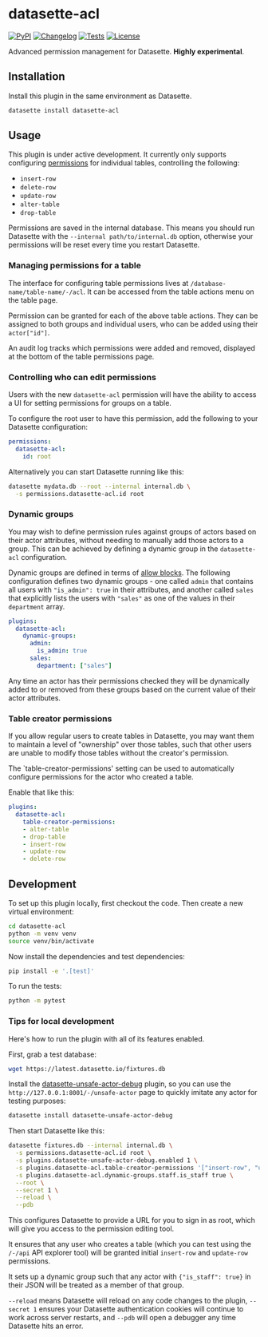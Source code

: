 # datasette-acl

[![PyPI](https://img.shields.io/pypi/v/datasette-acl.svg)](https://pypi.org/project/datasette-acl/)
[![Changelog](https://img.shields.io/github/v/release/datasette/datasette-acl?include_prereleases&label=changelog)](https://github.com/datasette/datasette-acl/releases)
[![Tests](https://github.com/datasette/datasette-acl/actions/workflows/test.yml/badge.svg)](https://github.com/datasette/datasette-acl/actions/workflows/test.yml)
[![License](https://img.shields.io/badge/license-Apache%202.0-blue.svg)](https://github.com/datasette/datasette-acl/blob/main/LICENSE)

Advanced permission management for Datasette. **Highly experimental**.

## Installation

Install this plugin in the same environment as Datasette.
```bash
datasette install datasette-acl
```
## Usage

This plugin is under active development. It currently only supports configuring [permissions](https://docs.datasette.io/en/latest/authentication.html#permissions) for individual tables, controlling the following:

- `insert-row`
- `delete-row`
- `update-row`
- `alter-table`
- `drop-table`

Permissions are saved in the internal database. This means you should run Datasette with the `--internal path/to/internal.db` option, otherwise your permissions will be reset every time you restart Datasette.

### Managing permissions for a table

The interface for configuring table permissions lives at `/database-name/table-name/-/acl`. It can be accessed from the table actions menu on the table page.

Permission can be granted for each of the above table actions. They can be assigned to both groups and individual users, who can be added using their `actor["id"]`.

An audit log tracks which permissions were added and removed, displayed at the bottom of the table permissions page.

### Controlling who can edit permissions

Users with the new `datasette-acl` permission will have the ability to access a UI for setting permissions for groups on a table.

To configure the root user to have this permission, add the following to your Datasette configuration:

```yaml
permissions:
  datasette-acl:
    id: root
```
Alternatively you can start Datasette running like this:
```bash
datasette mydata.db --root --internal internal.db \
  -s permissions.datasette-acl.id root
```

### Dynamic groups

You may wish to define permission rules against groups of actors based on their actor attributes, without needing to manually add those actors to a group. This can be achieved by defining a dynamic group in the `datasette-acl` configuration.

Dynamic groups are defined in terms of [allow blocks](https://docs.datasette.io/en/stable/authentication.html#defining-permissions-with-allow-blocks). The following configuration defines two dynamic groups - one called `admin` that contains all users with `"is_admin": true` in their attributes, and another called `sales` that explicitly lists the users with `"sales"` as one of the values in their `department` array.

```yaml
plugins:
  datasette-acl:
    dynamic-groups:
      admin:
        is_admin: true
      sales:
        department: ["sales"]
```

Any time an actor has their permissions checked they will be dynamically added to or removed from these groups based on the current value of their actor attributes.

### Table creator permissions

If you allow regular users to create tables in Datasette, you may want them to maintain a level of "ownership" over those tables, such that other users are unable to modify those tables without the creator's permission.

The `table-creator-permissions' setting can be used to automatically configure permissions for the actor who created a table.

Enable that like this:
```yaml
plugins:
  datasette-acl:
    table-creator-permissions:
    - alter-table
    - drop-table
    - insert-row
    - update-row
    - delete-row
```
## Development

To set up this plugin locally, first checkout the code. Then create a new virtual environment:
```bash
cd datasette-acl
python -m venv venv
source venv/bin/activate
```
Now install the dependencies and test dependencies:
```bash
pip install -e '.[test]'
```
To run the tests:
```bash
python -m pytest
```

### Tips for local development

Here's how to run the plugin with all of its features enabled.

First, grab a test database:
```bash
wget https://latest.datasette.io/fixtures.db
```
Install the [datasette-unsafe-actor-debug](https://github.com/datasette/datasette-unsafe-actor-debug) plugin, so you can use the `http://127.0.0.1:8001/-/unsafe-actor` page to quickly imitate any actor for testing purposes:
```bash
datasette install datasette-unsafe-actor-debug
```
Then start Datasette like this:
```bash
datasette fixtures.db --internal internal.db \
  -s permissions.datasette-acl.id root \
  -s plugins.datasette-unsafe-actor-debug.enabled 1 \
  -s plugins.datasette-acl.table-creator-permissions '["insert-row", "update-row"]' \
  -s plugins.datasette-acl.dynamic-groups.staff.is_staff true \
  --root \
  --secret 1 \
  --reload \
  --pdb
```
This configures Datasette to provide a URL for you to sign in as root, which will give you access to the permission editing tool.

It ensures that any user who creates a table (which you can test using the `/-/api` API explorer tool) will be granted initial `insert-row` and `update-row` permissions.

It sets up a dynamic group such that any actor with `{"is_staff": true}` in their JSON will be treated as a member of that group.

`--reload` means Datasette will reload on any code changes to the plugin, `--secret 1` ensures your Datasette authentication cookies will continue to work across server restarts, and `--pdb` will open a debugger any time Datasette hits an error.
